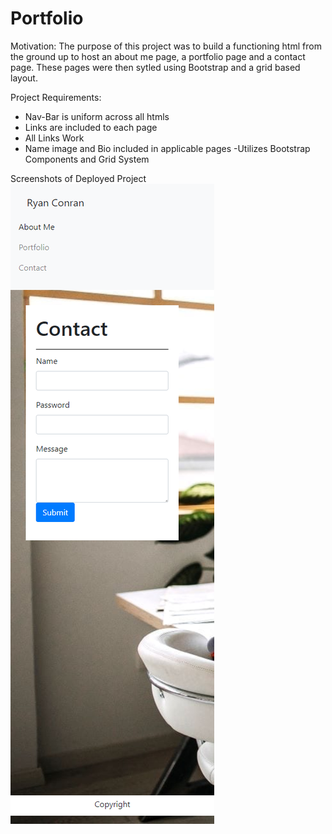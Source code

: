 # Portfolio

Motivation:  The purpose of this project was to build a functioning html from the ground up to host an about me page, a portfolio page and a contact page.  These pages were then sytled using Bootstrap and 
a grid based layout.

Project Requirements:

- Nav-Bar is uniform across all htmls
- Links are included to each page
- All Links Work
- Name image and Bio included in applicable pages
-Utilizes Bootstrap Components and Grid System

Screenshots of Deployed Project
![](Images/Contact400.png)





 


 
